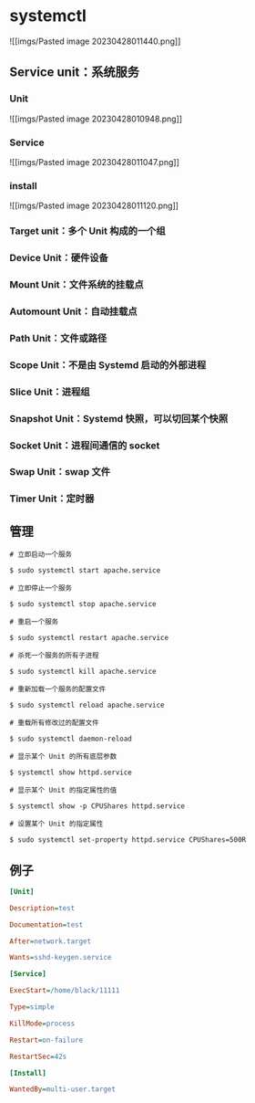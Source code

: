 # systemctl
![[imgs/Pasted image 20230428011440.png]]
## Service unit：系统服务
### Unit
![[imgs/Pasted image 20230428010948.png]]
### Service
![[imgs/Pasted image 20230428011047.png]]
### install
![[imgs/Pasted image 20230428011120.png]]
### Target unit：多个 Unit 构成的一个组 

### Device Unit：硬件设备 

### Mount Unit：文件系统的挂载点 

### Automount Unit：自动挂载点 

### Path Unit：文件或路径 

### Scope Unit：不是由 Systemd 启动的外部进程 

### Slice Unit：进程组 

### Snapshot Unit：Systemd 快照，可以切回某个快照 

### Socket Unit：进程间通信的 socket 

### Swap Unit：swap 文件 

### Timer Unit：定时器
## 管理
```shell
# 立即启动一个服务 

$ sudo systemctl start apache.service 

# 立即停止一个服务 

$ sudo systemctl stop apache.service 

# 重启一个服务 

$ sudo systemctl restart apache.service 

# 杀死一个服务的所有子进程 

$ sudo systemctl kill apache.service 

# 重新加载一个服务的配置文件 

$ sudo systemctl reload apache.service 

# 重载所有修改过的配置文件 

$ sudo systemctl daemon-reload 

# 显示某个 Unit 的所有底层参数 

$ systemctl show httpd.service 

# 显示某个 Unit 的指定属性的值 

$ systemctl show -p CPUShares httpd.service 

# 设置某个 Unit 的指定属性 

$ sudo systemctl set-property httpd.service CPUShares=500R
```

## 例子
```ini
[Unit] 

Description=test 

Documentation=test 

After=network.target 

Wants=sshd-keygen.service 

[Service] 

ExecStart=/home/black/11111 

Type=simple 

KillMode=process 

Restart=on-failure 

RestartSec=42s 

[Install] 

WantedBy=multi-user.target
```